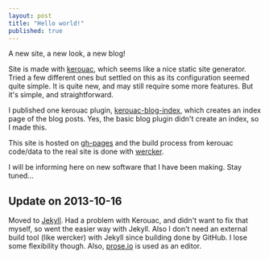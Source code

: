 ```yaml
---
layout: post
title: "Hello world!"
published: true
---
```


A new site, a new look, a new blog!

Site is made with [kerouac](https://github.com/jaredhanson/kerouac), which seems like a nice static site generator. Tried a few different ones but settled on this as its configuration seemed quite simple. It is quite new, and may still require some more features. But it's simple, and straightforward.

I published one kerouac plugin, [kerouac-blog-index](https://github.com/ile/kerouac-blog-index), which creates an index page of the blog posts. Yes, the basic blog plugin didn't create an index, so I made this.

This site is hosted on [gh-pages](http://pages.github.com/) and the build process from kerouac code/data to the real site is done with [wercker](http://wercker.com/).

I will be informing here on new software that I have been making. Stay tuned...

## Update on 2013-10-16

Moved to [Jekyll](https://help.github.com/articles/using-jekyll-with-pages). Had a problem with Kerouac, and didn't want to fix that myself, so went the easier way with Jekyll. Also I don't need an external build tool (like wercker) with Jekyll since building done by GitHub. I lose some flexibility though. Also, [prose.io](http://prose.io/) is used as an editor.